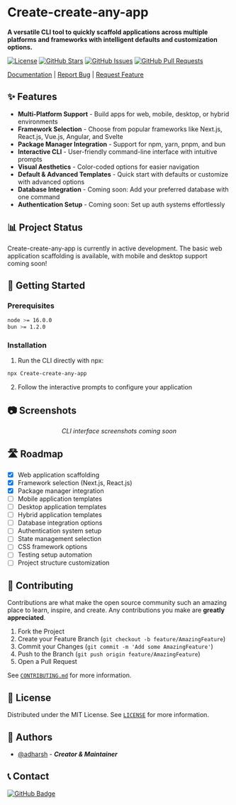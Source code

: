 # Create-create-any-app

**A versatile CLI tool to quickly scaffold applications across multiple platforms and frameworks with intelligent defaults and customization options.**

[![License](https://img.shields.io/badge/License-MIT-blue.svg)](LICENSE)
[![GitHub Stars](https://img.shields.io/github/stars/adharshgamingyt/create-any-app?style=social)](https://github.com/adharshgamingyt/create-any-app/stargazers)
[![GitHub Issues](https://img.shields.io/github/issues/adharshgamingyt/create-any-app)](https://github.com/adharshgamingyt/create-any-app/issues)
[![GitHub Pull Requests](https://img.shields.io/github/issues-pr/adharshgamingyt/create-any-app)](https://github.com/adharshgamingyt/create-any-app/pulls)

[Documentation](https://example.com/docs) |
[Report Bug](https://github.com/adharshgamingyt/create-any-app/issues) |
[Request Feature](https://github.com/adharshgamingyt/create-any-app/issues)

## ✨ Features

- **Multi-Platform Support** - Build apps for web, mobile, desktop, or hybrid environments
- **Framework Selection** - Choose from popular frameworks like Next.js, React.js, Vue.js, Angular, and Svelte
- **Package Manager Integration** - Support for npm, yarn, pnpm, and bun
- **Interactive CLI** - User-friendly command-line interface with intuitive prompts
- **Visual Aesthetics** - Color-coded options for easier navigation
- **Default & Advanced Templates** - Quick start with defaults or customize with advanced options
- **Database Integration** - Coming soon: Add your preferred database with one command
- **Authentication Setup** - Coming soon: Set up auth systems effortlessly

## 📊 Project Status

Create-create-any-app is currently in active development. The basic web application scaffolding is available, with mobile and desktop support coming soon!

## 🚀 Getting Started

### Prerequisites

```bash
node >= 16.0.0
bun >= 1.2.0

```

### Installation

1. Run the CLI directly with npx:

```bash
npx Create-create-any-app
```

2. Follow the interactive prompts to configure your application

## 📷 Screenshots

<div align="center">
  <p><i>CLI interface screenshots coming soon</i></p>
</div>

## 🛣️ Roadmap

- [x] Web application scaffolding
- [x] Framework selection (Next.js, React.js)
- [x] Package manager integration
- [ ] Mobile application templates
- [ ] Desktop application templates
- [ ] Hybrid application templates
- [ ] Database integration options
- [ ] Authentication system setup
- [ ] State management selection
- [ ] CSS framework options
- [ ] Testing setup automation
- [ ] Project structure customization

## 🤝 Contributing

Contributions are what make the open source community such an amazing place to learn, inspire, and create. Any contributions you make are **greatly appreciated**.

1. Fork the Project
2. Create your Feature Branch (`git checkout -b feature/AmazingFeature`)
3. Commit your Changes (`git commit -m 'Add some AmazingFeature'`)
4. Push to the Branch (`git push origin feature/AmazingFeature`)
5. Open a Pull Request

See [`CONTRIBUTING.md`](CONTRIBUTING.md) for more information.

## 📃 License

Distributed under the MIT License. See [`LICENSE`](LICENSE) for more information.

## 👥 Authors

- [@adharsh](https://github.com/adharshgamingyt) - _**Creator & Maintainer**_

## 📞 Contact

[![GitHub Badge](https://img.shields.io/badge/-Any_App-000000?style=flat-square&logo=github&logoColor=white)](https://github.com/adharshgamingyt/create-any-app)
